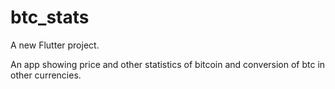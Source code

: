 # btc_stats

A new Flutter project.

An app showing price and other statistics of bitcoin and conversion of btc in other currencies.
